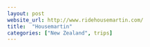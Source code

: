 ```yaml
---
layout: post
website_url: http://www.ridehousemartin.com/
title:  "Housemartin"
categories: ["New Zealand", trips]
---
```

